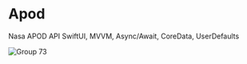 # Apod

Nasa APOD API  SwiftUI, MVVM, Async/Await, CoreData, UserDefaults

![Group 73](https://github.com/user-attachments/assets/845c0133-9180-4ca6-98b6-582ef76ba2ae)


